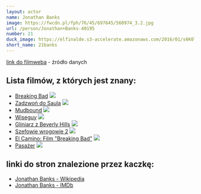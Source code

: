 ```yaml
---
layout: actor
name: Jonathan Banks
image: https://fwcdn.pl/fph/76/45/697645/560974_3.2.jpg
url: /person/Jonathan+Banks-40195
number: 21
duck_image: https://elfinalde.s3-accelerate.amazonaws.com/2016/01/s6K0lromCtmSTzuX9hig8OPiRsC-1-683x1024.jpg
short_name: 21banks
---
```

[link do filmweba](https://www.filmweb.pl/person/Jonathan+Banks-40195) - źródło danych

## Lista filmów, z których jest znany:
- [Breaking Bad](https://www.filmweb.pl/serial/Breaking+Bad-2008-430668)
![](https://fwcdn.pl/fpo/06/68/430668/7730445_2.7.webp)
- [Zadzwoń do Saula](https://www.filmweb.pl/serial/Zadzwo%C5%84+do+Saula-2015-697645)
![](https://fwcdn.pl/fpo/76/45/697645/8016283_1.7.webp)
- [Mudbound](https://www.filmweb.pl/film/Mudbound-2017-768972)
![](https://fwcdn.pl/fpo/89/72/768972/7877153_1.7.webp)
- [Wiseguy](https://www.filmweb.pl/serial/Wiseguy-1987-97166)
![](https://fwcdn.pl/fpo/71/66/97166/7049953_1.7.webp)
- [Gliniarz z Beverly Hills](https://www.filmweb.pl/film/Gliniarz+z+Beverly+Hills-1984-5849)
![](https://fwcdn.pl/fpo/58/49/5849/7007416_1.7.webp)
- [Szefowie wrogowie 2](https://www.filmweb.pl/film/Szefowie+wrogowie+2-2014-686549)
![](https://fwcdn.pl/fpo/65/49/686549/7659705_2.7.webp)
- [El Camino: Film "Breaking Bad"](https://www.filmweb.pl/film/El+Camino%3A+Film+%22Breaking+Bad%22-2019-838708)
![](https://fwcdn.pl/fpo/87/08/838708/7899242_1.7.webp)
- [Pasażer](https://www.filmweb.pl/film/Pasa%C5%BCer-2018-560109)
![](https://fwcdn.pl/fpo/01/09/560109/7818921_2.7.webp)


## linki do stron znalezione przez kaczkę:
- [Jonathan Banks - Wikipedia](https://en.wikipedia.org/wiki/Jonathan_Banks)
- [Jonathan Banks - IMDb](https://www.imdb.com/name/nm0052186/)
